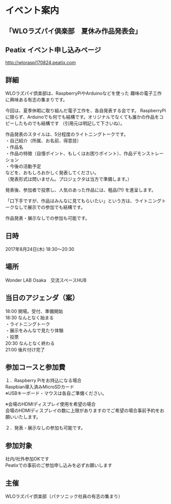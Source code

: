 # イベント案内
## 「WLOラズパイ倶楽部　夏休み作品発表会」

## Peatix イベント申し込みページ
http://wloraspi170824.peatix.com

## 詳細
WLOラズパイ倶楽部は、RaspberryPiやArduinoなどを使った 趣味の電子工作に興味ある有志の集まりです。 

今回は、夏季休暇に取り組んだ電子工作を、各自発表する会です。
RaspberryPiに限らず、Arduinoでも何でも結構です。オリジナルでなくても誰かの作品をコピーしたものでも結構です
（引用元は明記して下さいね）。

作品発表のスタイルは、5分程度のライトニングトークです。<br>
・自己紹介（所属、お名前、得意技）<br>
・作品名<br>
・作品の特徴（自慢ポイント、もしくはお困りポイント）、作品デモンストレーション<br>
・今後の活動予定<br>
などを、おもしろおかしく発表してください。<br>
（発表形式は問いません。プロジェクタは当方で準備します。）

発表後、参加者で投票し、人気のあった作品には、粗品(?!) を進呈します。

「口下手ですが、作品はみんなに見てもらいたい」という方は、ライトニングトークなしで展示での参加でも結構です。

作品発表・展示なしでの参加も可能です。


## 日時
2017年8月24日(木) 18:30～20:30　<br>

## 場所
Wonder LAB Osaka　交流スペースHUB

## 当日のアジェンダ（案）<br>
18:00 開場。受付、準備開始<br>
18:30 なんとなく始まる<br>
・ライトニングトーク<br>
・展示をみんなで見たり体験<br>
・投票<br>
20:30 なんとなく終わる<br>
21:00 後片付け完了<br>

## 参加コースと参加費
１．Raspberry Piをお持込になる場合<br>
Raspbian導入済みMicroSDカード<br>
※USBキーボード・マウスは各自ご準備ください。

※会場のHDMIディスプレイ使用を希望の場合<br>
会場のHDMIディスプレイの数に上限がありますのでご希望の場合事前予約をお願いいたします。

２．発表・展示なしの参加も可能です。

## 参加対象
社内/社外参加OKです<br>
Peatixでの事前のご参加申し込みを必ずお願いします<br>

## 主催
WLOラズパイ倶楽部（パナソニック社員の有志の集まり）<br>

